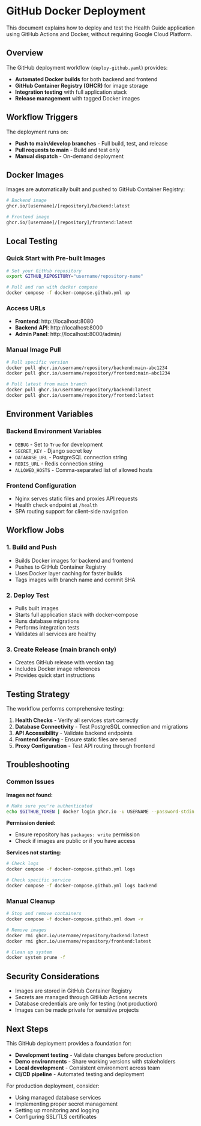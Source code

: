 # GitHub Docker Deployment

This document explains how to deploy and test the Health Guide application using GitHub Actions and Docker, without requiring Google Cloud Platform.

## Overview

The GitHub deployment workflow (`deploy-github.yaml`) provides:
- **Automated Docker builds** for both backend and frontend
- **GitHub Container Registry (GHCR)** for image storage
- **Integration testing** with full application stack
- **Release management** with tagged Docker images

## Workflow Triggers

The deployment runs on:
- **Push to main/develop branches** - Full build, test, and release
- **Pull requests to main** - Build and test only
- **Manual dispatch** - On-demand deployment

## Docker Images

Images are automatically built and pushed to GitHub Container Registry:

```bash
# Backend image
ghcr.io/[username]/[repository]/backend:latest

# Frontend image  
ghcr.io/[username]/[repository]/frontend:latest
```

## Local Testing

### Quick Start with Pre-built Images

```bash
# Set your GitHub repository
export GITHUB_REPOSITORY="username/repository-name"

# Pull and run with docker compose
docker compose -f docker-compose.github.yml up
```

### Access URLs
- **Frontend**: http://localhost:8080
- **Backend API**: http://localhost:8000
- **Admin Panel**: http://localhost:8000/admin/

### Manual Image Pull

```bash
# Pull specific version
docker pull ghcr.io/username/repository/backend:main-abc1234
docker pull ghcr.io/username/repository/frontend:main-abc1234

# Pull latest from main branch
docker pull ghcr.io/username/repository/backend:latest
docker pull ghcr.io/username/repository/frontend:latest
```

## Environment Variables

### Backend Environment Variables
- `DEBUG` - Set to `True` for development
- `SECRET_KEY` - Django secret key
- `DATABASE_URL` - PostgreSQL connection string
- `REDIS_URL` - Redis connection string
- `ALLOWED_HOSTS` - Comma-separated list of allowed hosts

### Frontend Configuration
- Nginx serves static files and proxies API requests
- Health check endpoint at `/health`
- SPA routing support for client-side navigation

## Workflow Jobs

### 1. Build and Push
- Builds Docker images for backend and frontend
- Pushes to GitHub Container Registry
- Uses Docker layer caching for faster builds
- Tags images with branch name and commit SHA

### 2. Deploy Test
- Pulls built images
- Starts full application stack with docker-compose
- Runs database migrations
- Performs integration tests
- Validates all services are healthy

### 3. Create Release (main branch only)
- Creates GitHub release with version tag
- Includes Docker image references
- Provides quick start instructions

## Testing Strategy

The workflow performs comprehensive testing:

1. **Health Checks** - Verify all services start correctly
2. **Database Connectivity** - Test PostgreSQL connection and migrations
3. **API Accessibility** - Validate backend endpoints
4. **Frontend Serving** - Ensure static files are served
5. **Proxy Configuration** - Test API routing through frontend

## Troubleshooting

### Common Issues

**Images not found:**
```bash
# Make sure you're authenticated
echo $GITHUB_TOKEN | docker login ghcr.io -u USERNAME --password-stdin
```

**Permission denied:**
- Ensure repository has `packages: write` permission
- Check if images are public or if you have access

**Services not starting:**
```bash
# Check logs
docker compose -f docker-compose.github.yml logs

# Check specific service
docker compose -f docker-compose.github.yml logs backend
```

### Manual Cleanup

```bash
# Stop and remove containers
docker compose -f docker-compose.github.yml down -v

# Remove images
docker rmi ghcr.io/username/repository/backend:latest
docker rmi ghcr.io/username/repository/frontend:latest

# Clean up system
docker system prune -f
```

## Security Considerations

- Images are stored in GitHub Container Registry
- Secrets are managed through GitHub Actions secrets
- Database credentials are only for testing (not production)
- Images can be made private for sensitive projects

## Next Steps

This GitHub deployment provides a foundation for:
- **Development testing** - Validate changes before production
- **Demo environments** - Share working versions with stakeholders  
- **Local development** - Consistent environment across team
- **CI/CD pipeline** - Automated testing and deployment

For production deployment, consider:
- Using managed database services
- Implementing proper secret management
- Setting up monitoring and logging
- Configuring SSL/TLS certificates